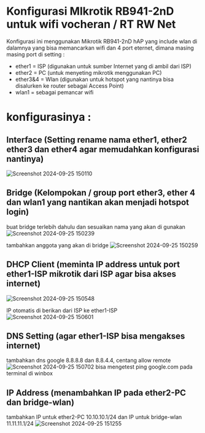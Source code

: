 # Konfigurasi MIkrotik RB941-2nD untuk wifi vocheran / RT RW Net
Konfigurasi ini menggunakan Mikrotik RB941-2nD hAP yang include wlan di dalamnya yang bisa memancarkan wifi dan 4 port eternet, dimana masing masing port di setting :
* ether1 = ISP (digunakan untuk sumber Internet yang di ambil dari ISP)
* ether2 = PC (untuk menyeting mikrotik menggunakan PC)
* ether3&4 = Wlan (digunakan untuk hotspot yang nantinya bisa disalurken ke router sebagai Access Point)
* wlan1 = sebagai pemancar wifi
# konfigurasinya :

## Interface (Setting rename nama ether1, ether2 ether3 dan ether4 agar memudahkan konfigurasi nantinya)
![Screenshot 2024-09-25 150110](https://github.com/user-attachments/assets/7fc09998-3f0b-4966-84e4-a57fa2590d54)

## Bridge (Kelompokan / group port ether3, ether 4 dan wlan1 yang nantikan akan menjadi hotspot login)
buat bridge terlebih dahulu dan sesuaikan nama yang akan di gunakan
![Screenshot 2024-09-25 150239](https://github.com/user-attachments/assets/c5523931-4a9d-4fe0-bab6-4a6e3ec7be14)

tambahkan anggota yang akan di bridge
![Screenshot 2024-09-25 150259](https://github.com/user-attachments/assets/b6406368-8489-46b0-bb73-7a5e7fb8c0be)

## DHCP Client (meminta IP address untuk port ether1-ISP mikrotik dari ISP agar bisa akses internet)
![Screenshot 2024-09-25 150548](https://github.com/user-attachments/assets/2c5abf27-88b3-4434-a88a-425505bd2735)

IP otomatis di berikan dari ISP ke ether1-ISP
![Screenshot 2024-09-25 150601](https://github.com/user-attachments/assets/9236ffb9-fb78-4cb9-ab17-d8647c2b1431)

## DNS Setting (agar ether1-ISP bisa mengakses internet)
tambahkan dns google 8.8.8.8 dan 8.8.4.4, centang allow remote
![Screenshot 2024-09-25 150702](https://github.com/user-attachments/assets/736cadb3-a511-4108-96f2-11820896a0e7)
bisa mengetest ping google.com pada terminal di winbox

## IP Address (menambahkan IP pada ether2-PC dan bridge-wlan)
tambahkan IP untuk ether2-PC 10.10.10.1/24 dan IP untuk bridge-wlan 11.11.11.1/24
![Screenshot 2024-09-25 151255](https://github.com/user-attachments/assets/00256838-f293-481c-9ab7-c45aab75cf4e)








